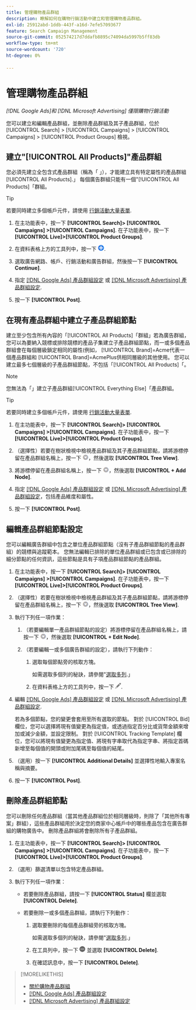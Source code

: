 ```yaml
---
title: 管理購物產品群組
description: 瞭解如何在購物行銷活動中建立和管理購物產品群組。
exl-id: 25912abd-1ddb-443f-a16d-7efe57093677
feature: Search Campaign Management
source-git-commit: 052574217d7ddafb8895c74094da5997b5ff83db
workflow-type: tm+mt
source-wordcount: '720'
ht-degree: 0%

---
```


# 管理購物產品群組

*[!DNL Google Ads]和 [!DNL Microsoft Advertising] 僅限購物行銷活動*

您可以建立和編輯產品群組，並刪除產品群組及其子產品群組，位於 [!UICONTROL Search] > [!UICONTROL Campaigns] > [!UICONTROL Campaigns] > [!UICONTROL Product Groups] 檢視。

## 建立&quot;[!UICONTROL All Products]&quot;產品群組

您必須先建立全包含式產品群組（稱為「 」），才能建立具有特定屬性的產品群組[!UICONTROL All Products].」 每個廣告群組只能有一個&quot;[!UICONTROL All Products]「群組。

>[!TIP]
>
>若要同時建立多個帳戶元件，請使用 [行銷活動大量表單](/help/search-social-commerce/campaign-management/bulksheets/bulksheet-about.md).

1. 在主功能表中，按一下 **[!UICONTROL Search]> [!UICONTROL Campaigns] >[!UICONTROL Campaigns]**. 在子功能表中，按一下 **[!UICONTROL Live]>[!UICONTROL Product Groups]**.

1. 在資料表格上方的工具列中，按一下 ![建立](/help/search-social-commerce/assets/add.png "建立").

1. 選取廣告網路、帳戶、行銷活動和廣告群組，然後按一下 **[!UICONTROL Continue]**.

1. 指定 [[!DNL Google Ads] 產品群組設定](product-group-settings-google.md) 或 [[!DNL Microsoft Advertising] 產品群組設定](product-group-settings-microsoft.md).

1. 按一下 **[!UICONTROL Post]**.

## 在現有產品群組中建立子產品群組節點

建立至少包含所有內容的「[!UICONTROL All Products]「群組」若為廣告群組，您可以為要納入競標或排除競標的產品子集建立子產品群組節點，而一或多個產品群組會在每個層級鎖定相同的屬性(例如， [!UICONTROL Brand]=Acme代表一個產品群組和 [!UICONTROL Brand]=AcmePlus供相同層級的其他使用。 您可以建立最多七個層級的子產品群組節點，不包括「[!UICONTROL All Products]「。

>[!NOTE]
>
>您無法為「」建立子產品群組[!UICONTROL Everything Else]「產品群組。

>[!TIP]
>
>若要同時建立多個帳戶元件，請使用 [行銷活動大量表單](/help/search-social-commerce/campaign-management/bulksheets/bulksheet-about.md).

1. 在主功能表中，按一下 **[!UICONTROL Search]> [!UICONTROL Campaigns] >[!UICONTROL Campaigns]**. 在子功能表中，按一下 **[!UICONTROL Live]>[!UICONTROL Product Groups]**.

1. （選擇性）若要在樹狀檢視中檢視產品群組及其子產品群組節點，請將游標停留在產品群組名稱上，按一下 ![功能表圖示](/help/search-social-commerce/assets/arrow-dropdown-menu.png "功能表圖示")，然後選取 **[!UICONTROL Tree View]**.

1. 將游標停留在產品群組名稱上，按一下 ![向下箭頭功能表](/help/search-social-commerce/assets/arrow-dropdown-menu.png "向下箭頭功能表")，然後選取 **[!UICONTROL + Add Node]**.

1. 指定 [[!DNL Google Ads] 產品群組設定](product-group-settings-google.md) 或 [[!DNL Microsoft Advertising] 產品群組設定](product-group-settings-microsoft.md)，包括產品維度和屬性。

1. 按一下 **[!UICONTROL Post]**.

## 編輯產品群組節點設定

您可以編輯廣告群組中包含之單位產品群組節點（沒有子產品群組節點的產品群組）的競標與追蹤範本。 您無法編輯已排除的單位產品群組或已包含或已排除的細分節點的任何資訊，這些節點是具有子項產品群組節點的產品群組。

1. 在主功能表中，按一下 **[!UICONTROL Search]> [!UICONTROL Campaigns] >[!UICONTROL Campaigns]**. 在子功能表中，按一下 **[!UICONTROL Live]>[!UICONTROL Product Groups]**.

1. （選擇性）若要在樹狀檢視中檢視產品群組及其子產品群組節點，請將游標停留在產品群組名稱上，按一下 ![功能表圖示](/help/search-social-commerce/assets/arrow-dropdown-menu.png "功能表圖示")，然後選取 **[!UICONTROL Tree View]**.

1. 執行下列任一項作業：

   1. （若要編輯單一產品群組節點的設定）將游標停留在產品群組名稱上，請按一下 ![功能表圖示](/help/search-social-commerce/assets/arrow-dropdown-menu.png "功能表圖示")，然後選取 **[!UICONTROL + Edit Node]**.

   1. （若要編輯一或多個廣告群組的設定），請執行下列動作：

      1. 選取每個節點旁的核取方塊。

         如需選取多個列的秘訣，請參閱&quot;[選取多列](/help/search-social-commerce/common-tasks/navigation-editing-selection/multiple-rows-select.md).」

      1. 在資料表格上方的工具列中，按一下 ![編輯](/help/search-social-commerce/assets/edit.png "編輯").

1. 編輯 [[!DNL Google Ads] 產品群組設定](product-group-settings-google.md) 或 [[!DNL Microsoft Advertising] 產品群組設定](product-group-settings-microsoft.md).

   若為多個節點，您的變更會套用至所有選取的節點。 對於 [!UICONTROL Bid] 欄位，您可以選擇將現有值變更為指定值，或透過指定百分比或貨幣金額來增加或減少金額，並設定限制。 對於 [!UICONTROL Tracking Template] 欄位，您可以將現有值變更為指定值、將現有字串取代為指定字串、將指定首碼新增至每個值的開頭或附加尾碼至每個值的結尾。

1. （選用）按一下 **[!UICONTROL Additional Details]** 並選擇性地輸入專案名稱與摘要。

1. 按一下 **[!UICONTROL Post]**.

## 刪除產品群組節點

您可以刪除任何產品群組（當其他產品群組位於相同層級時，則除了「其他所有專案」群組），這些產品群組用於決定您的商家中心帳戶中的哪些產品包含在廣告群組的購物廣告中。 刪除產品群組將會刪除所有子產品群組。

1. 在主功能表中，按一下 **[!UICONTROL Search]> [!UICONTROL Campaigns] >[!UICONTROL Campaigns]**. 在子功能表中，按一下 **[!UICONTROL Live]>[!UICONTROL Product Groups]**.

1. （選用）篩選清單以包含特定產品群組。

1. 執行下列任一項作業：

   * 若要刪除產品群組，請按一下 **[!UICONTROL Status]** 欄並選取 **[!UICONTROL Delete]**.

   * 若要刪除一或多個產品群組，請執行下列動作：

      1. 選取要刪除的每個產品群組旁的核取方塊。

         如需選取多個列的秘訣，請參閱&quot;[選取多列](/help/search-social-commerce/common-tasks/navigation-editing-selection/multiple-rows-select.md).」

      1. 在工具列中，按一下 ![更多](/help/search-social-commerce/assets/more.png "更多") 並選取 **[!UICONTROL Delete]**.

      1. 在確認訊息中，按一下 **[!UICONTROL Delete]**.

>[!MORELIKETHIS]
>
>* [關於購物產品群組](product-group-about.md)
>* [[!DNL Google Ads] 產品群組設定](product-group-settings-google.md)
>* [[!DNL Microsoft Advertising] 產品群組設定](product-group-settings-microsoft.md)
